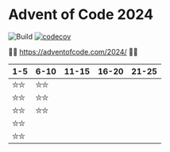# Advent of Code 2024
![Build](https://github.com/LesnyRumcajs/advent-of-rust-2024/workflows/Rust/badge.svg)
[![codecov](https://codecov.io/github/LesnyRumcajs/advent-of-rust-2024/graph/badge.svg?token=MC1SUZ9FXQ)](https://codecov.io/github/LesnyRumcajs/advent-of-rust-2024)

🦀🎄 https://adventofcode.com/2024/ 🎄🦀

| 1-5 | 6-10 | 11-15 | 16-20 | 21-25 |
|---|---|---|---|---|
|⛦⛦|⛦⛦||||
|⛦⛦|⛦⛦||||
|⛦⛦|⛦⛦||||
|⛦⛦|||||
|⛦⛦|||||
